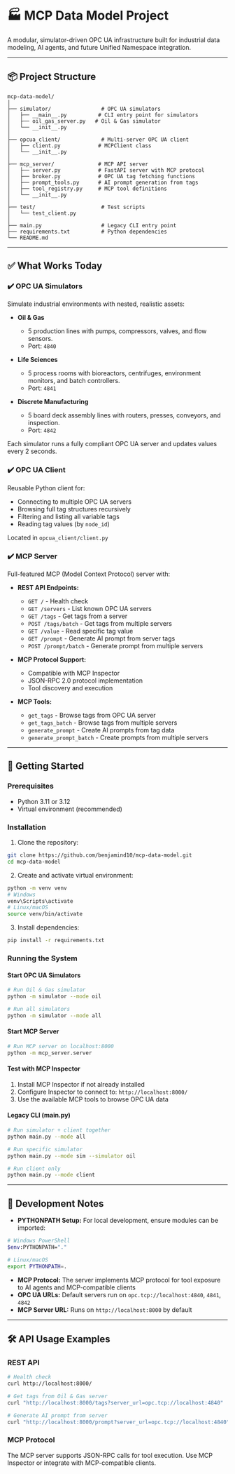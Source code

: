 # 🏭 MCP Data Model Project

A modular, simulator-driven OPC UA infrastructure built for industrial data modeling, AI agents, and future Unified Namespace integration.

---

## 📦 Project Structure

```
mcp-data-model/
│
├── simulator/                # OPC UA simulators
│   ├── __main__.py          # CLI entry point for simulators
│   ├── oil_gas_server.py   # Oil & Gas simulator
│   └── __init__.py
│
├── opcua_client/             # Multi-server OPC UA client
│   ├── client.py            # MCPClient class
│   └── __init__.py
│
├── mcp_server/              # MCP API server
│   ├── server.py            # FastAPI server with MCP protocol
│   ├── broker.py            # OPC UA tag fetching functions
│   ├── prompt_tools.py      # AI prompt generation from tags
│   ├── tool_registry.py     # MCP tool definitions
│   └── __init__.py
│
├── test/                     # Test scripts
│   └── test_client.py
│
├── main.py                   # Legacy CLI entry point
├── requirements.txt          # Python dependencies
└── README.md
```

---

## ✅ What Works Today

### ✔️ OPC UA Simulators

Simulate industrial environments with nested, realistic assets:

- **Oil & Gas**
  - 5 production lines with pumps, compressors, valves, and flow sensors.
  - Port: `4840`

- **Life Sciences**
  - 5 process rooms with bioreactors, centrifuges, environment monitors, and batch controllers.
  - Port: `4841`

- **Discrete Manufacturing**
  - 5 board deck assembly lines with routers, presses, conveyors, and inspection.
  - Port: `4842`

Each simulator runs a fully compliant OPC UA server and updates values every 2 seconds.

### ✔️ OPC UA Client

Reusable Python client for:
- Connecting to multiple OPC UA servers
- Browsing full tag structures recursively
- Filtering and listing all variable tags
- Reading tag values (by `node_id`)

Located in `opcua_client/client.py`

### ✔️ MCP Server

Full-featured MCP (Model Context Protocol) server with:

- **REST API Endpoints:**
  - `GET /` - Health check
  - `GET /servers` - List known OPC UA servers
  - `GET /tags` - Get tags from a server
  - `POST /tags/batch` - Get tags from multiple servers
  - `GET /value` - Read specific tag value
  - `GET /prompt` - Generate AI prompt from server tags
  - `POST /prompt/batch` - Generate prompt from multiple servers

- **MCP Protocol Support:**
  - Compatible with MCP Inspector
  - JSON-RPC 2.0 protocol implementation
  - Tool discovery and execution

- **MCP Tools:**
  - `get_tags` - Browse tags from OPC UA server
  - `get_tags_batch` - Browse tags from multiple servers
  - `generate_prompt` - Create AI prompts from tag data
  - `generate_prompt_batch` - Create prompts from multiple servers

---

## 🚀 Getting Started

### Prerequisites

- Python 3.11 or 3.12
- Virtual environment (recommended)

### Installation

1. Clone the repository:
```bash
git clone https://github.com/benjamind10/mcp-data-model.git
cd mcp-data-model
```

2. Create and activate virtual environment:
```bash
python -m venv venv
# Windows
venv\Scripts\activate
# Linux/macOS
source venv/bin/activate
```

3. Install dependencies:
```bash
pip install -r requirements.txt
```

### Running the System

#### Start OPC UA Simulators

```bash
# Run Oil & Gas simulator
python -m simulator --mode oil

# Run all simulators
python -m simulator --mode all
```

#### Start MCP Server

```bash
# Run MCP server on localhost:8000
python -m mcp_server.server
```

#### Test with MCP Inspector

1. Install MCP Inspector if not already installed
2. Configure Inspector to connect to: `http://localhost:8000/`
3. Use the available MCP tools to browse OPC UA data

#### Legacy CLI (main.py)

```bash
# Run simulator + client together
python main.py --mode all

# Run specific simulator
python main.py --mode sim --simulator oil

# Run client only
python main.py --mode client
```

---

## 🔧 Development Notes

- **PYTHONPATH Setup:** For local development, ensure modules can be imported:

```bash
# Windows PowerShell
$env:PYTHONPATH="."

# Linux/macOS
export PYTHONPATH=.
```

- **MCP Protocol:** The server implements MCP protocol for tool exposure to AI agents and MCP-compatible clients
- **OPC UA URLs:** Default servers run on `opc.tcp://localhost:4840`, `4841`, `4842`
- **MCP Server URL:** Runs on `http://localhost:8000` by default

---

## 🛠️ API Usage Examples

### REST API

```bash
# Health check
curl http://localhost:8000/

# Get tags from Oil & Gas server
curl "http://localhost:8000/tags?server_url=opc.tcp://localhost:4840"

# Generate AI prompt from server
curl "http://localhost:8000/prompt?server_url=opc.tcp://localhost:4840"
```

### MCP Protocol

The MCP server supports JSON-RPC calls for tool execution. Use MCP Inspector or integrate with MCP-compatible clients.


